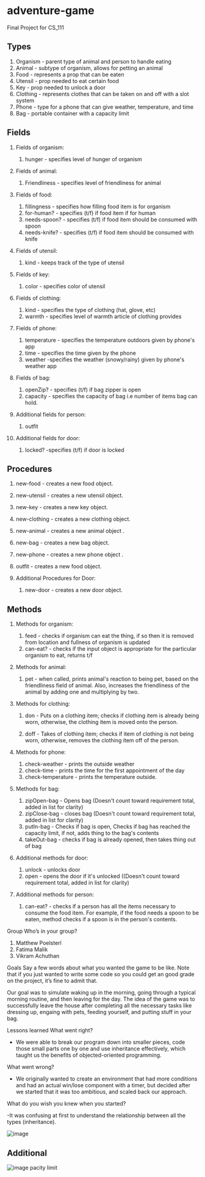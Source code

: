 # adventure-game
Final Project for CS_111



## Types
1. Organism - parent type of animal and person to handle eating
2. Animal - subtype of organism, allows for petting an animal
3. Food - represents a prop that can be eaten
4. Utensil - prop needed to eat certain food
5. Key - prop needed to unlock a door
6. Clothing - represents clothes that can be taken on and off with a slot system
7. Phone - type for a phone that can give weather, temperature, and time
8. Bag - portable container with a capacity limit

## Fields
1. Fields of organism:
	1. hunger - specifies level of hunger of organism
2. Fields of animal:
	1. Friendliness - specifies level of friendliness for animal
3. Fields of food:
	1. fillingness - specifies how filling food item is for organism
	2. for-human? - specifies (t/f) if food item if for human
	3. needs-spoon? - specifies (t/f) if food item should be consumed with spoon
	4. needs-knife? - specifies (t/f) if food item should be consumed with knife
4. Fields of utensil:
	1. kind - keeps track of the type of utensil
5. Fields of key:
	1. color - specifies color of utensil
6. Fields of clothing:
	1. kind - specifies the type of clothing (hat, glove, etc)
	2. warmth - specifies level of warmth article of clothing provides
7. Fields of phone:
	1. temperature - specifies the temperature outdoors given by phone's app
	2. time - specifies the time given by the phone
	3. weather -specifies the weather (snowy/rainy) given by phone's weather app
8. Fields of bag:
	1. openZip? - specifies (t/f) if bag zipper is open
	2. capacity - specifies the capacity of bag i.e number of items bag can hold. 

1. Additional fields for person:
	1. outfit 
2. Additional fields for door:
	1. locked? -specifies (t/f) if door is locked


## Procedures
1. new-food - creates a new food object. 
2. new-utensil - creates a new utensil object. 
3. new-key - creates a new key object. 
4. new-clothing - creates a new clothing object. 
5. new-animal - creates a new animal object . 
6. new-bag - creates a new bag object. 
7. new-phone - creates a new phone object . 
8. outfit - creates a new food object. 

1. Additional Procedures for Door:
	1. new-door - creates a new door object.

## Methods
1. Methods for organism:
	1. feed - checks if organism can eat the thing, if so then it is removed from location and fullness of organism is updated
	2. can-eat? - checks if the input object is appropriate for the particular organism to eat, returns t/f
2. Methods for animal:
	1. pet - when called, prints animal's reaction to being pet, based on the friendliness field of animal. Also, increases the friendliness of the animal 
	by adding one and multiplying by two. 
3. Methods for clothing:
	1. don -  Puts on a clothing item; checks if clothing item is already being worn, otherwise, the clothing item is moved onto the person. 
  
	2. doff - Takes of clothing item; checks if item of clothing is not being worn, otherwise, removes the clothing item off of the person. 
4. Methods for phone:
	1. check-weather - prints the outside weather
	2. check-time - prints the time for the first appointment of the day
	3. check-temperature - prints the temperature outside. 
5. Methods for bag:
	1. zipOpen-bag - Opens bag (Doesn't count toward requirement total, added in list for clarity)
	2. zipClose-bag - closes bag (Doesn't count toward requirement total, added in list for clarity)
	3. putIn-bag - Checks if bag is open, Checks if bag has reached the capacity limit, if not, adds thing to the bag's contents
	4. takeOut-bag - checks if bag is already opened, then takes thing out of bag

1. Additional methods for door:
	1. unlock - unlocks door
	2. open - opens the door if it's unlocked ((Doesn't count toward requirement total, added in list for clarity)
2. Additional methods for person:
	1. can-eat? - checks if a person has all the items necessary to consume the food item. For example, if the food needs a spoon to be eaten,
	method checks if a spoon is in the person's contents. 


Group
Who’s in your group?
1.	Matthew Poelsterl
2.	Fatima Malik
3.	Vikram Achuthan


Goals
Say a few words about what you wanted the game to be like.  Note that if you just wanted to write some code so you could get an good grade on the project, it’s fine to admit that.

Our goal was to simulate waking up in the morning, going through a typical morning routine, and then leaving for the day. The idea of the game was to successfully leave the house after completing all the necessary tasks like dressing up, engaing with pets, feeding yourself, and putting stuff in your bag. 


Lessons learned
What went right?

- We were able to break our program down into smaller pieces, code those small parts one by one and use inheritance effectively, which taught us
the benefits of objected-oriented programming. 



What went wrong?

- We originally wanted to create an environment that had more conditions and had an actual win/lose component with a timer, but decided after we started that 
it was too ambitious, and scaled back our approach. 





What do you wish you knew when you started?

-It was confusing at first to understand the relationship between all the types (inheritance). 




![image](https://user-images.githubusercontent.com/49349631/145104791-dc7a8384-3f45-499a-b6f3-6255368a90bc.png)

	
	
	
	
	
	
## Additional 
![image](https://user-images.githubusercontent.com/49349631/144493028-0d2ad644-474c-4333-a4b5-5c10020faf1b.png)
pacity limit

